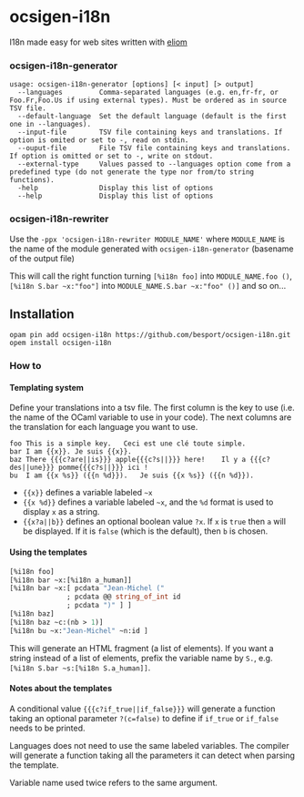 # ocsigen-i18n

I18n made easy for web sites written with
[eliom](https://github.com/ocsigen/eliom)

### ocsigen-i18n-generator

```
usage: ocsigen-i18n-generator [options] [< input] [> output]
  --languages         Comma-separated languages (e.g. en,fr-fr, or Foo.Fr,Foo.Us if using external types). Must be ordered as in source TSV file.
  --default-language  Set the default language (default is the first one in --languages).
  --input-file        TSV file containing keys and translations. If option is omited or set to -, read on stdin.
  --ouput-file        File TSV file containing keys and translations. If option is omitted or set to -, write on stdout.
  --external-type     Values passed to --languages option come from a predefined type (do not generate the type nor from/to string functions).
  -help               Display this list of options
  --help              Display this list of options
```

### ocsigen-i18n-rewriter

Use the `-ppx 'ocsigen-i18n-rewriter MODULE_NAME'` where `MODULE_NAME`
is the name of the module generated with `ocsigen-i18n-generator` (basename
of the output file)

This will call the right function turning
`[%i18n foo]` into `MODULE_NAME.foo ()`,
`[%i18n S.bar ~x:"foo"]` into `MODULE_NAME.S.bar ~x:"foo" ()]` and so on...

## Installation

```
opam pin add ocsigen-i18n https://github.com/besport/ocsigen-i18n.git
opem install ocsigen-i18n
```

### How to

#### Templating system

Define your translations into a tsv file. The first column is the key
to use (i.e. the name of the OCaml variable to use in your code).
The next columns are the translation for each language you want to
use.


```
foo	This is a simple key.	Ceci est une clé toute simple.
bar	I am {{x}}.	Je suis {{x}}.
baz	There {{{c?are||is}}} apple{{{c?s||}}} here!	Il y a {{{c?des||une}}} pomme{{{c?s||}}} ici !
bu	I am {{x %s}} ({{n %d}}).	Je suis {{x %s}} ({{n %d}}).
```

- `{{x}}` defines a variable labeled `~x`
- `{{x %d}}` defines a variable labeled `~x`, and the `%d` format is used to
  display `x` as a string.
- `{{x?a||b}}` defines an optional boolean value `?x`.
  If `x` is `true` then `a` will be displayed.
  If it is `false` (which is the default), then `b` is chosen.

#### Using the templates

```ocaml
[%i18n foo]
[%i18n bar ~x:[%i18n a_human]]
[%i18n bar ~x:[ pcdata "Jean-Michel ("
              ; pcdata @@ string_of_int id
              ; pcdata ")" ] ]
[%i18n baz]
[%i18n baz ~c:(nb > 1)]
[%i18n bu ~x:"Jean-Michel" ~n:id ]
```

This will generate an HTML fragment (a list of elements). If you want a string
instead of a list of elements, prefix the variable name by `S.`, e.g.
`[%i18n S.bar ~s:[%i18n S.a_human]]`.

#### Notes about the templates

A conditional value `{{{c?if_true||if_false}}}` will generate a function
taking an optional parameter `?(c=false)` to define if `if_true` or `if_false`
needs to be printed.

Languages does not need to use the same labeled variables. The compiler
will generate a function taking all the parameters it can detect when
parsing the template.

Variable name used twice refers to the same argument.
